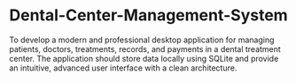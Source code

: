 # Dental-Center-Management-System
To develop a modern and professional desktop application for managing patients, doctors, treatments, records, and payments in a dental treatment center. The application should store data locally using SQLite and provide an intuitive, advanced user interface with a clean architecture.
